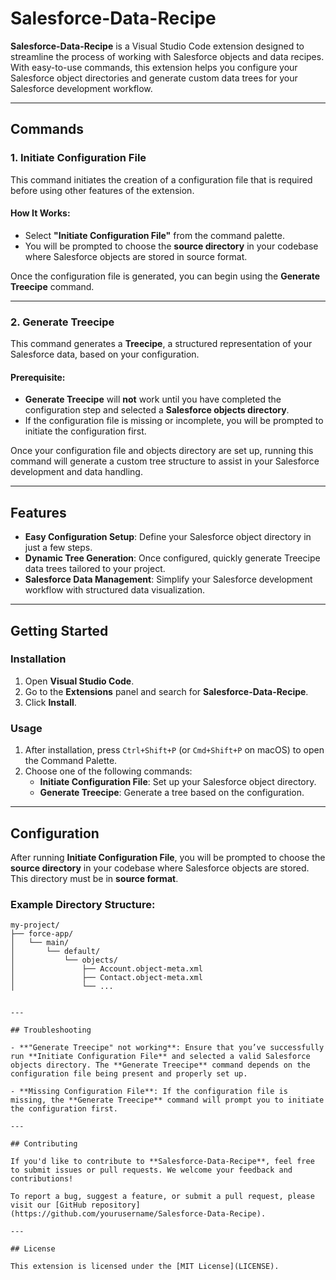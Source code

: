 # Salesforce-Data-Recipe

**Salesforce-Data-Recipe** is a Visual Studio Code extension designed to streamline the process of working with Salesforce objects and data recipes. With easy-to-use commands, this extension helps you configure your Salesforce object directories and generate custom data trees for your Salesforce development workflow.

---

## Commands

### 1. **Initiate Configuration File**
This command initiates the creation of a configuration file that is required before using other features of the extension.

#### How It Works:
- Select **"Initiate Configuration File"** from the command palette.
- You will be prompted to choose the **source directory** in your codebase where Salesforce objects are stored in source format.

Once the configuration file is generated, you can begin using the **Generate Treecipe** command.

---

### 2. **Generate Treecipe**
This command generates a **Treecipe**, a structured representation of your Salesforce data, based on your configuration.

#### Prerequisite:
- **Generate Treecipe** will **not** work until you have completed the configuration step and selected a **Salesforce objects directory**.
- If the configuration file is missing or incomplete, you will be prompted to initiate the configuration first.

Once your configuration file and objects directory are set up, running this command will generate a custom tree structure to assist in your Salesforce development and data handling.

---

## Features

- **Easy Configuration Setup**: Define your Salesforce object directory in just a few steps.
- **Dynamic Tree Generation**: Once configured, quickly generate Treecipe data trees tailored to your project.
- **Salesforce Data Management**: Simplify your Salesforce development workflow with structured data visualization.

---

## Getting Started

### Installation
1. Open **Visual Studio Code**.
2. Go to the **Extensions** panel and search for **Salesforce-Data-Recipe**.
3. Click **Install**.

### Usage
1. After installation, press `Ctrl+Shift+P` (or `Cmd+Shift+P` on macOS) to open the Command Palette.
2. Choose one of the following commands:
   - **Initiate Configuration File**: Set up your Salesforce object directory.
   - **Generate Treecipe**: Generate a tree based on the configuration.

---

## Configuration

After running **Initiate Configuration File**, you will be prompted to choose the **source directory** in your codebase where Salesforce objects are stored. This directory must be in **source format**.

### Example Directory Structure:
```plaintext
my-project/
├── force-app/
│   └── main/
│       └── default/
│           └── objects/
│               ├── Account.object-meta.xml
│               ├── Contact.object-meta.xml
│               └── ...


---

## Troubleshooting

- **"Generate Treecipe" not working**: Ensure that you’ve successfully run **Initiate Configuration File** and selected a valid Salesforce objects directory. The **Generate Treecipe** command depends on the configuration file being present and properly set up.
  
- **Missing Configuration File**: If the configuration file is missing, the **Generate Treecipe** command will prompt you to initiate the configuration first.

---

## Contributing

If you'd like to contribute to **Salesforce-Data-Recipe**, feel free to submit issues or pull requests. We welcome your feedback and contributions!

To report a bug, suggest a feature, or submit a pull request, please visit our [GitHub repository](https://github.com/yourusername/Salesforce-Data-Recipe).

---

## License

This extension is licensed under the [MIT License](LICENSE).
